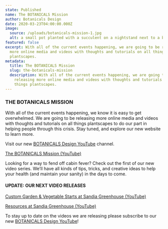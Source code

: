 ```yaml
---
state: Published
name: The BOTANICALS Mission
author: Botanicals Design
date: 2020-03-23T04:00:00.000Z
image:
  source: /uploads/botanicals-mission-1.jpg
  alt: a small pot planted with a succulent on a nightstand next to a bed
featured: false
excerpt: With all of the current events happening, we are going to be releasing
  more online media and videos with thoughts and tutorials on all things
  plantscapes.
metadata:
  title: The BOTANICALS Mission
  slug: the-botanicals-mission
  description: With all of the current events happening, we are going to be
    releasing more online media and videos with thoughts and tutorials on all
    things plantscapes.
---
```


### THE BOTANICALS MISSION

With all of the current events happening, we know it is easy to get overwhelmed. We are going to be releasing more online media and videos with thoughts and tutorials on all things plantscapes to do our part in helping people through this crisis. Stay tuned, and explore our new website to learn more.

Visit our new [BOTANICALS Design YouTube](https://www.youtube.com/channel/UCA_DSBDANO_x_d3uAM8D52Q) channel.

[The BOTANICALS Mission (YouTube)](https://www.youtube.com/watch?v=lAvtdxVdC-E)

Looking for a way to fend off cabin fever? Check out the first of our new video series. We’ll have all kinds of tips, tricks, and creative ideas to help your health (and maintain your sanity) in the days to come.

#### UPDATE: OUR NEXT VIDEO RELEASES

[Custom Garden & Vegetable Starts at Sandia Greenhouse (YouTube)](https://www.youtube.com/watch?v=PnhT8-yZOVM)

[Resources at Sandia Greenhouse (YouTube)](https://www.youtube.com/watch?v=Ja1qXAeSVvs)

To stay up to date on the videos we are releasing please subscribe to our new [BOTANICALS Design YouTube](https://www.youtube.com/channel/UCA_DSBDANO_x_d3uAM8D52Q)!
